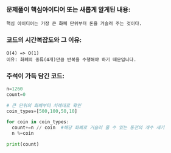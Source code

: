 ### 문제풀이 핵심아이디어 또는 새롭게 알게된 내용: 
    핵심 아이디어는 가장 큰 화폐 단위부터 돈을 거슬러 주는 것이다.
    
### 코드의 시간복잡도와 그 이유:
    O(4) => O(1)
    이유: 화폐의 종류(4개)만큼 반복을 수행해야 하기 때문입니다. 
    
    
### 주석이 가득 담긴 코드:
```python
n=1260
count=0

# 큰 단위의 화폐부터 차례대로 확인
coin_types=[500,100,50,10]

for coin in coin_types:
  count+=n // coin  #해당 화폐로 거슬러 줄 수 있는 동전의 개수 세기
  n %=coin

print(count)
```
